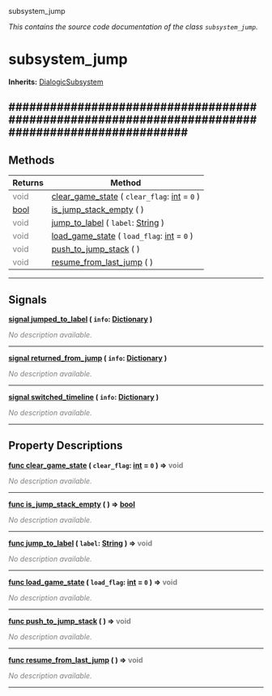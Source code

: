 
<div class="header-banner purple">
<div class="header-label purple">subsystem_jump</div>
</div>

*This contains the source code documentation of the class `subsystem_jump`.*
        
# subsystem_jump
**Inherits:** [DialogicSubsystem](class_dialogicsubsystem.md)

##################################################################################################
--- 

## Methods
Returns | Method 
--- | --- 
<span style = "color: gray">void</span> | [<span class="hljs-title">clear_game_state</span>](#property-clear_game_state) ( `clear_flag`: [int](https://docs.godotengine.org/en/latest/classes/class_int.html#class-int) = `0` ) 
<span class="hljs-attribute">[bool](https://docs.godotengine.org/en/latest/classes/class_bool.html#class-bool)</span> | [<span class="hljs-title">is_jump_stack_empty</span>](#property-is_jump_stack_empty) ( ) 
<span style = "color: gray">void</span> | [<span class="hljs-title">jump_to_label</span>](#property-jump_to_label) ( `label`: [String](https://docs.godotengine.org/en/latest/classes/class_string.html#class-string) ) 
<span style = "color: gray">void</span> | [<span class="hljs-title">load_game_state</span>](#property-load_game_state) ( `load_flag`: [int](https://docs.godotengine.org/en/latest/classes/class_int.html#class-int) = `0` ) 
<span style = "color: gray">void</span> | [<span class="hljs-title">push_to_jump_stack</span>](#property-push_to_jump_stack) ( ) 
<span style = "color: gray">void</span> | [<span class="hljs-title">resume_from_last_jump</span>](#property-resume_from_last_jump) ( ) 
--- 

## Signals


<a class="header" id="signal-jumped_to_label" href="#signal-jumped_to_label">**<span class="hljs-attribute">signal</span> [<span class="hljs-title">jumped_to_label</span>](#signal-jumped_to_label) ( `info`: [Dictionary](https://docs.godotengine.org/en/latest/classes/class_dictionary.html#class-dictionary) )** </a>



 <span style = "color: gray">*No description available.*</span> 

---



<a class="header" id="signal-returned_from_jump" href="#signal-returned_from_jump">**<span class="hljs-attribute">signal</span> [<span class="hljs-title">returned_from_jump</span>](#signal-returned_from_jump) ( `info`: [Dictionary](https://docs.godotengine.org/en/latest/classes/class_dictionary.html#class-dictionary) )** </a>



 <span style = "color: gray">*No description available.*</span> 

---



<a class="header" id="signal-switched_timeline" href="#signal-switched_timeline">**<span class="hljs-attribute">signal</span> [<span class="hljs-title">switched_timeline</span>](#signal-switched_timeline) ( `info`: [Dictionary](https://docs.godotengine.org/en/latest/classes/class_dictionary.html#class-dictionary) )** </a>



 <span style = "color: gray">*No description available.*</span> 

---

## Property Descriptions



<a class="header" id="property-clear_game_state" href="#property-clear_game_state">**<span class="hljs-attribute">func</span> [<span class="hljs-title">clear_game_state</span>](#property-clear_game_state) ( `clear_flag`: [int](https://docs.godotengine.org/en/latest/classes/class_int.html#class-int) = `0` )</a>  ⇒ <span style = "color: gray">void</span>** 



 <span style = "color: gray">*No description available.*</span> 

---



<a class="header" id="property-is_jump_stack_empty" href="#property-is_jump_stack_empty">**<span class="hljs-attribute">func</span> [<span class="hljs-title">is_jump_stack_empty</span>](#property-is_jump_stack_empty) ( )</a>  ⇒ <span class="hljs-attribute">[bool](https://docs.godotengine.org/en/latest/classes/class_bool.html#class-bool)</span>** 



 <span style = "color: gray">*No description available.*</span> 

---



<a class="header" id="property-jump_to_label" href="#property-jump_to_label">**<span class="hljs-attribute">func</span> [<span class="hljs-title">jump_to_label</span>](#property-jump_to_label) ( `label`: [String](https://docs.godotengine.org/en/latest/classes/class_string.html#class-string) )</a>  ⇒ <span style = "color: gray">void</span>** 



 <span style = "color: gray">*No description available.*</span> 

---



<a class="header" id="property-load_game_state" href="#property-load_game_state">**<span class="hljs-attribute">func</span> [<span class="hljs-title">load_game_state</span>](#property-load_game_state) ( `load_flag`: [int](https://docs.godotengine.org/en/latest/classes/class_int.html#class-int) = `0` )</a>  ⇒ <span style = "color: gray">void</span>** 



 <span style = "color: gray">*No description available.*</span> 

---



<a class="header" id="property-push_to_jump_stack" href="#property-push_to_jump_stack">**<span class="hljs-attribute">func</span> [<span class="hljs-title">push_to_jump_stack</span>](#property-push_to_jump_stack) ( )</a>  ⇒ <span style = "color: gray">void</span>** 



 <span style = "color: gray">*No description available.*</span> 

---



<a class="header" id="property-resume_from_last_jump" href="#property-resume_from_last_jump">**<span class="hljs-attribute">func</span> [<span class="hljs-title">resume_from_last_jump</span>](#property-resume_from_last_jump) ( )</a>  ⇒ <span style = "color: gray">void</span>** 



 <span style = "color: gray">*No description available.*</span> 

---

